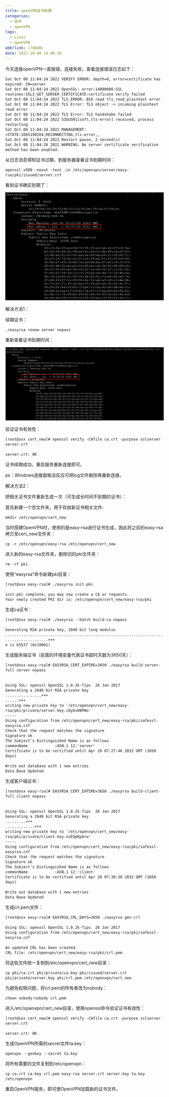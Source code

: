 ```yaml
---
title: openVPN证书到期
categories:
  - 技术
  - openVPN
tags:
  - Linux
  - openVPN
abbrlink: c7d8d8c
date: 2022-10-08 14:06:10
---
```


今天连接openVPN一直报错，连接失败，查看连接错误日志如下：

<!--more-->

```
Sat Oct 08 11:04:24 2022 VERIFY ERROR: depth=0, error=certificate has expired: CN=server
Sat Oct 08 11:04:24 2022 OpenSSL: error:14090086:SSL routines:SSL3_GET_SERVER_CERTIFICATE:certificate verify failed
Sat Oct 08 11:04:24 2022 TLS_ERROR: BIO read tls_read_plaintext error
Sat Oct 08 11:04:24 2022 TLS Error: TLS object -> incoming plaintext read error
Sat Oct 08 11:04:24 2022 TLS Error: TLS handshake failed
Sat Oct 08 11:04:24 2022 SIGUSR1[soft,tls-error] received, process restarting
Sat Oct 08 11:04:24 2022 MANAGEMENT: >STATE:1665198264,RECONNECTING,tls-error,,
Sat Oct 08 11:04:24 2022 Restart pause, 2 second(s)
Sat Oct 08 11:04:26 2022 WARNING: No server certificate verification method has been enabled.
```

从日志消息得知证书过期，到服务器查看证书到期时间：

```
openssl x509 -noout -text -in /etc/openvpn/server/easy-rsa/pki/issued/server.crt
```

看到证书确实到期了：

![](openVPN证书到期/image-20221008141004749.png)

解决方法1：

续期证书：

```
./easyrsa renew server nopass
```

重新查看证书到期时间：

![](openVPN证书到期/image-20221008141046278.png)

验证证书有效性：

```
[root@xxx cert_new]# openssl verify -CAfile ca.crt -purpose sslserver server.crt
 
server.crt: OK
```

证书续期成功，重启服务重新连接即可。

ps：Windows连接面板没反应可把log文件删除再重新连接。



解决方法2：

把相关证书文件重新生成一次（可生成长时间不到期的证书）：

首先新建一个空文件夹，用于存放新证书相关文件:

```
mkdir /etc/openvpn/cert_new
```

当时搭建OpenVPN时，使用的是easy-rsa进行证书生成，因此将之前的easy-rsa拷贝至cert_new文件夹：

```
cp -r /etc/openvpn/easy-rsa /etc/openvpn/cert_new
```

进入新的easy-rsa文件夹，删除旧的pki文件夹：

```
rm -rf pki
```

使用“easyrsa”命令新建pki目录：

```
[root@xxx easy-rsa]# ./easyrsa init-pki
 
init-pki complete; you may now create a CA or requests.
Your newly created PKI dir is: /etc/openvpn/cert_new/easy-rsa/pki
```

生成ca证书：

```
[root@xxx easy-rsa]# ./easyrsa --batch build-ca nopass
 
Generating RSA private key, 2048 bit long modulus
...............................................................................................................+++
...................+++
e is 65537 (0x10001)
```

生成服务端证书（前面的环境变量代表证书超时天数为3650天）：

```
[root@xxx easy-rsa]# EASYRSA_CERT_EXPIRE=3650 ./easyrsa build-server-full server nopass
 
 
Using SSL: openssl OpenSSL 1.0.2k-fips  26 Jan 2017
Generating a 2048 bit RSA private key
................+++
......+++
writing new private key to '/etc/openvpn/cert_new/easy-rsa/pki/private/server.key.c8ybv0BPWo'
-----
Using configuration from /etc/openvpn/cert_new/easy-rsa/pki/safessl-easyrsa.cnf
Check that the request matches the signature
Signature ok
The Subject's Distinguished Name is as follows
commonName            :ASN.1 12:'server'
Certificate is to be certified until Apr 26 07:27:46 2032 GMT (3650 days)
 
Write out database with 1 new entries
Data Base Updated
```

生成客户端证书：

```
[root@xxx easy-rsa]# EASYRSA_CERT_EXPIRE=3650 ./easyrsa build-client-full client nopass
 
 
Using SSL: openssl OpenSSL 1.0.2k-fips  26 Jan 2017
Generating a 2048 bit RSA private key
.........+++
.............+++
writing new private key to '/etc/openvpn/cert_new/easy-rsa/pki/private/client.key.nsEQpRpArw'
-----
Using configuration from /etc/openvpn/cert_new/easy-rsa/pki/safessl-easyrsa.cnf
Check that the request matches the signature
Signature ok
The Subject's Distinguished Name is as follows
commonName            :ASN.1 12:'client'
Certificate is to be certified until Apr 26 07:30:30 2032 GMT (3650 days)
 
Write out database with 1 new entries
Data Base Updated
```

生成crl.pem文件：

```
[root@xxx easy-rsa]# EASYRSA_CRL_DAYS=3650 ./easyrsa gen-crl
 
Using SSL: openssl OpenSSL 1.0.2k-fips  26 Jan 2017
Using configuration from /etc/openvpn/cert_new/easy-rsa/pki/safessl-easyrsa.cnf
 
An updated CRL has been created.
CRL file: /etc/openvpn/cert_new/easy-rsa/pki/crl.pem
```

将这些文件统一复制到/etc/openvpn/cert_new目录：

```
cp pki/ca.crt pki/private/ca.key pki/issued/server.crt pki/private/server.key pki/crl.pem /etc/openvpn/cert_new
```

为避免权限问题，将crl.pem的所有者改为nobody：

```
chown nobody:nobody crl.pem
```

进入/etc/openvpn/cert_new目录，使用openssl命令验证证书有效性：

```
[root@xxx cert_new]# openssl verify -CAfile ca.crt -purpose sslserver server.crt
 
server.crt: OK
```

生成OpenVPN所需的secret文件ta.key：

```
openvpn --genkey --secret ta.key
```

将所有需要的文件复制到/etc/openvpn：

```
cp ca.crt ca.key crl.pem easy-rsa server.crt server.key ta.key /etc/openvpn
```

重启OpenVPN服务，即可使OpenVPN加载新的证书文件。
